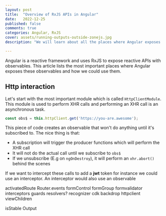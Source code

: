 ```yaml
---
layout: post
title:  "Overview of RxJS APIs in Angular"
date:   2022-12-25
published: false
comments: true
categories: Angular, RxJS
cover: assets/running-outputs-outside-zonejs.jpg
description: "We will learn about all the places where Angular exposes RxJS Observables in their public APIs"

---
```


Angular is a reactive framework and uses RxJS to expose reactive APIs with observables. This article lists the most important places where Angular exposes these observables and how we could use them.


## Http interaction

Let's start with the most important module which is called `HttpClientModule`. This module is used to perform XHR calls and performing an XHR call is an asynchronous task.

```typescript
const obs$ = this.httpClient.get('https://you-are.awesome');
```

This piece of code creates an observable that won't do anything until it's subscribed to.
The nice thing is that:
- A subscription will trigger the producer functions which will perform the XHR call
- It will not do the actual call until we subscribe to `obs$`
- If we unsubscribe (E.g on `ngOnDestroy`), it will perform an `xhr.abort()` behind the scenes

If we want to intercept these calls to add a **jwt** token for instance we could use an interceptor.
An interceptor would also use an observable

activatedRoute
Router.events
formControl
formGroup
formvalidator
interceptors
guards
resolvers?
recognizer
cdk backdrop
httpclient
viewChildren

isStable
Output